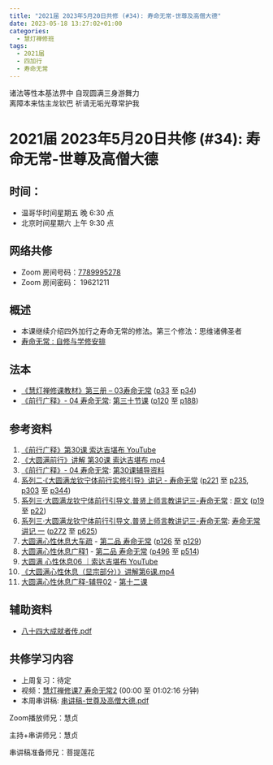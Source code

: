 ```yaml
---
title: "2021届 2023年5月20日共修 (#34): 寿命无常-世尊及高僧大德"
date: 2023-05-18 13:27:02+01:00
categories:
  - 慧灯禅修班
tags:
  - 2021届
  - 四加行
  - 寿命无常
---
```

<!--StartFragment-->

诸法等性本基法界中 自现圆满三身游舞力\
离障本来怙主龙钦巴 祈请无垢光尊常护我

# 2021届 2023年5月20日共修 (#34): 寿命无常-世尊及高僧大德

## 时间：

* 温哥华时间星期五 晚 6:30 点
* 北京时间星期六 上午 9:30 点

## 网络共修

* Zoom 房间号码：[7789995278](https://us02web.zoom.us/j/7789995278?pwd=VjZmbWJFY2k2K0E5RVB2cTNIQmhqUT09)
* Zoom 房间密码： 19621211

## 概述

* 本课继续介绍四外加行之寿命无常的修法。第三个修法：思维诸佛圣者
* [寿命无常 : 自修与学修安排](https://fohuifayu.com/index.php/huideng-jiangtang/chanxiuke/zen-03/8653-zen03-smwc?title=)

## 法本

* [《慧灯禅修课教材》第三册 – 03寿命无常](https://huidengchanxiu.net/books/b3/3-03) ([p33](https://huidengchanxiu.net/books/b3/3-03/#p33) 至 [p34](https://huidengchanxiu.net/books/b3/3-03/#p34))
* [《前行广释》- 04 寿命无常](https://huidengchanxiu.net/refs/qxgs/qxgs-04wc): [](https://huidengchanxiu.net/refs/qxgs/qxgs-04wc/#%E7%AC%AC%E4%BA%8C%E5%8D%81%E4%B9%9D%E8%8A%82%E8%AF%BE)[第三十节课](https://huidengchanxiu.net/refs/qxgs/qxgs-04wc/#%E7%AC%AC%E4%B8%89%E5%8D%81%E8%8A%82%E8%AF%BE) ([p120](https://huidengchanxiu.net/refs/qxgs/qxgs-04wc#p120) 至 [p188](https://huidengchanxiu.net/refs/qxgs/qxgs-04wc#p188))

## 参考资料

1. [《前行广释》第30课 索达吉堪布 YouTube](https://www.youtube.com/watch?v=lSYLm7JtjBE&list=PLAnEIprIVklfWTKX6X1gI9eR_phiB8B4b&index=32)
2. [《大圆满前行》讲解 第30课 索达吉堪布 mp4](http://huidengchanxiu.net/jmy/007-%E5%A4%A7%E5%9C%86%E6%BB%A1%E5%89%8D%E8%A1%8C%E5%B9%BF%E9%87%8A/007-%E5%89%8D%E8%A1%8C%E5%B9%BF%E9%87%8A%E8%A7%86%E9%A2%91/%e3%80%8a%e5%a4%a7%e5%9c%86%e6%bb%a1%e5%89%8d%e8%a1%8c%e3%80%8b%e8%ae%b2%e8%a7%a3%e7%ac%ac30%e8%af%be.mp4)
3. [《前行广释》- 04 寿命无常](https://huidengchanxiu.net/refs/qxgs/fudao/qxgsfd-04wc): [](https://huidengchanxiu.net/refs/qxgs/fudao/qxgsfd-04wc/#%E5%89%8D%E8%A1%8C%E5%B9%BF%E9%87%8A%E7%AC%AC29%E8%AF%BE%E8%BE%85%E5%AF%BC%E8%B5%84%E6%96%99)[第30课辅导资料](https://huidengchanxiu.net/refs/qxgs/fudao/qxgsfd-04wc/#%E5%89%8D%E8%A1%8C%E5%B9%BF%E9%87%8A%E7%AC%AC30%E8%AF%BE%E8%BE%85%E5%AF%BC%E8%B5%84%E6%96%99)
4. [系列二·《大圆满龙钦宁体前行实修引导》讲记 - 寿命无常](https://huidengchanxiu.net/refs/xmfw/s2-sxyd2-smwc) ([p221](https://huidengchanxiu.net/refs/xmfw/s2-sxyd2-smwc/#p221) 至 [p235](https://huidengchanxiu.net/refs/xmfw/s2-sxyd2-smwc/#p235), [p303](https://huidengchanxiu.net/refs/xmfw/s2-sxyd2-smwc/#p303) 至 [p344](https://huidengchanxiu.net/refs/xmfw/s2-sxyd2-smwc/#p344))
5. [系列三·大圆满龙钦宁体前行引导文.普贤上师言教讲记三-寿命无常](https://huidengchanxiu.net/refs/xmfw/s3-ydw3-smwc) : [原文](https://huidengchanxiu.net/refs/xmfw/s3-ydw3-smwc#%E5%AF%BF%E5%91%BD%E6%97%A0%E5%B8%B8%E4%B8%80%E5%8E%9F%E6%96%87) ([p19](https://huidengchanxiu.net/refs/xmfw/s3-ydw3-smwc/#p19) 至 [p22](https://huidengchanxiu.net/refs/xmfw/s3-ydw3-smwc/#p22))
6. [系列三·大圆满龙钦宁体前行引导文.普贤上师言教讲记三-寿命无常](https://huidengchanxiu.net/refs/xmfw/s3-ydw3-smwc): [](https://huidengchanxiu.net/refs/xmfw/s3-ydw3-smwc#%E5%AF%BF%E5%91%BD%E6%97%A0%E5%B8%B8%E8%AE%B2%E8%AE%B0-%E4%B8%80)[寿命无常讲记 一](https://huidengchanxiu.net/refs/xmfw/s3-ydw3-smwc#%E5%AF%BF%E5%91%BD%E6%97%A0%E5%B8%B8%E8%AE%B2%E8%AE%B0-%E4%B8%80) ([p272](https://huidengchanxiu.net/refs/xmfw/s3-ydw3-smwc/#p272) 至 [p625](https://huidengchanxiu.net/refs/xmfw/s3-ydw3-smwc/#p625))
7. [大圆满心性休息大车疏](https://huidengchanxiu.net/refs/dymxxxx/dymxxxx-dcs) - [第二品 寿命无常](https://huidengchanxiu.net/refs/dymxxxx/dymxxxx-dcs#%E7%AC%AC%E4%BA%8C%E5%93%81-%E5%AF%BF%E5%91%BD%E6%97%A0%E5%B8%B8) ([p126](https://huidengchanxiu.net/refs/dymxxxx/dymxxxx-dcs/#p126) 至 [p129](https://huidengchanxiu.net/refs/dymxxxx/dymxxxx-dcs/#p129))
8. [大圆满心性休息广释1](https://huidengchanxiu.net/refs/dymxxxx/dymxxxx-gs1) - [第二品 寿命无常](https://huidengchanxiu.net/refs/dymxxxx/dymxxxx-gs1#%E7%AC%AC%E4%BA%8C%E5%93%81-%E5%AF%BF%E5%91%BD%E6%97%A0%E5%B8%B8) ([p496](https://huidengchanxiu.net/refs/dymxxxx/dymxxxx-gs1/#p496) 至 [p514](https://huidengchanxiu.net/refs/dymxxxx/dymxxxx-gs1/#p514))
9. [大圆满 心性休息06 ｜索达吉堪布 YouTube](https://www.youtube.com/watch?v=nCxMdwWUiSU&list=PLAnEIprIVklebrDFUKaC67LssdOO2y87p&index=6)
10. [《大圆满心性休息（显宗部分）》讲解第6课.mp4](http://huidengchanxiu.net/jmy/028-%E5%A4%A7%E5%9C%86%E6%BB%A1%E5%BF%83%E6%80%A7%E4%BC%91%E6%81%AF-%E6%98%BE%E5%AE%97%E9%83%A8%E5%88%86/%e3%80%8a%e5%a4%a7%e5%9c%86%e6%bb%a1%e5%bf%83%e6%80%a7%e4%bc%91%e6%81%af%ef%bc%88%e6%98%be%e5%ae%97%e9%83%a8%e5%88%86%ef%bc%89%e3%80%8b%e8%ae%b2%e8%a7%a3%e7%ac%ac6%e8%af%be.mp3)
11. [大圆满心性休息广释-辅导02](https://huidengchanxiu.net/refs/dymxxxx/fudao/fd-02) - [第十二课](https://huidengchanxiu.net/refs/dymxxxx/fudao/fd-02/#%E7%AC%AC%E5%8D%81%E4%BA%8C%E8%AF%BE) 



## 辅助资料

* [八十四大成就者传.pdf](/f/up/八十四大成就者传.pdf)

## **共修学习内容**

* 上周复习：待定[](https://www.huidengvan.com/f/up/%E4%B8%B2%E8%AE%B2%E7%A8%BF-%E5%99%A8%E6%83%85%E4%B8%96%E7%95%8C.pptx)
* 视频：[慧灯禅修课7 寿命无常2](https://fohuifayu.com/index.php/huideng-jiangtang/chanxiuke/zen-03/658-l15076) (00:00 至 01:02:16 分钟)
* 本周串讲稿: [串讲稿-世尊及高僧大德.pdf](/f/up/串讲稿-寿命无常-世尊及高僧大德.pdf)

Zoom播放师兄：慧贞

主持+串讲师兄：慧贞

串讲稿准备师兄：菩提莲花

<!--EndFragment-->